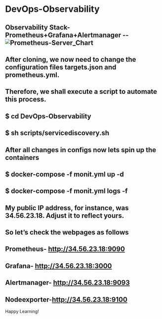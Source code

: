 # DevOps-Observability


Observability Stack- Prometheus+Grafana+Alertmanager
--![Prometheus-Server_Chart](https://github.com/Allu-Philip/DevOps-Observability/assets/33429916/8287cec1-aa63-4896-9336-83059683c9f5)
--
After cloning, we now need to change the configuration files targets.json and prometheus.yml. 
--
Therefore, we shall execute a script to automate this process.
--
$ cd  DevOps-Observability
--
$ sh scripts/servicediscovery.sh
--
After all changes in configs now lets spin up the containers
--
$ docker-compose -f monit.yml up -d
--
$ docker-compose -f monit.yml logs -f
--
My public IP address, for instance, was 34.56.23.18. Adjust it to reflect yours.
--
So let’s check the webpages as follows
--
Prometheus- http://34.56.23.18:9090
--
Grafana- http://34.56.23.18:3000
--
Alertmanager- http://34.56.23.18:9093
--
Nodeexporter-http://34.56.23.18:9100
--
Happy Learning!







